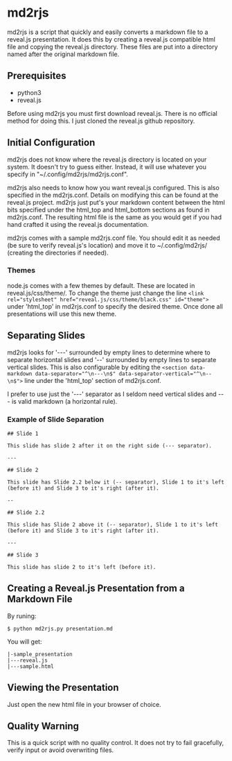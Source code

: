 # md2rjs

md2rjs is a script that quickly and easily converts a markdown file to a reveal.js presentation. It does this by creating a reveal.js compatible html file and copying the reveal.js directory. These files are put into a directory named after the original markdown file.

## Prerequisites

- python3
- reveal.js

Before using md2rjs you must first download reveal.js. There is no official method for doing this. I just cloned the reveal.js github repository.

## Initial Configuration

md2rjs does not know where the reveal.js directory is located on your system. It doesn't try to guess either. Instead, it will use whatever you specify in "~/.config/md2rjs/md2rjs.conf".

md2rjs also needs to know how you want reveal.js configured. This is also specified in the md2rjs.conf. Details on modifying this can be found at the reveal.js project. md2rjs just put's your markdown content between the html bits specified under the html_top and html_bottom sections as found in md2rjs.conf. The resulting html file is the same as you would get if you had hand crafted it using the reveal.js documentation.

md2rjs comes with a sample md2rjs.conf file. You should edit it as needed (be sure to verify reveal.js's location) and move it to ~/.config/md2rjs/ (creating the directories if needed).

### Themes

node.js comes with a few themes by default. These are located in reveal.js/css/theme/. To change the theme just change the line ``` <link rel="stylesheet" href="reveal.js/css/theme/black.css" id="theme"> ``` under 'html_top' in md2rjs.conf to specify the desired theme. Once done all presentations will use this new theme.

## Separating Slides

md2rjs looks for '---' surrounded by empty lines to determine where to separate horizontal slides and '--' surrounded by empty lines to separate vertical slides. This is also configurable by editing the ``` <section data-markdown data-separator="^\n---\n$" data-separator-vertical="^\n--\n$"> ``` line under the 'html_top' section of md2rjs.conf.

I prefer to use just the '---' separator as I seldom need vertical slides and --- is valid markdown (a horizontal rule).

### Example of Slide Separation

    ## Slide 1
    
    This slide has slide 2 after it on the right side (--- separator).
    
    ---
    
    ## Slide 2
    
    This slide has Slide 2.2 below it (-- separator), Slide 1 to it's left (before it) and Slide 3 to it's right (after it).
    
    --
    
    ## Slide 2.2
    
    This slide has Slide 2 above it (-- separator), Slide 1 to it's left (before it) and Slide 3 to it's right (after it).
    
    ---
    
    ## Slide 3
    
    This slide has slide 2 to it's left (before it).

## Creating a Reveal.js Presentation from a Markdown File

By runing:

    $ python md2rjs.py presentation.md

You will get:

    |-sample_presentation
    |---reveal.js
    |---sample.html

## Viewing the Presentation

Just open the new html file in your browser of choice.

## Quality Warning

This is a quick script with no quality control. It does not try to fail gracefully, verify input or avoid overwriting files.
